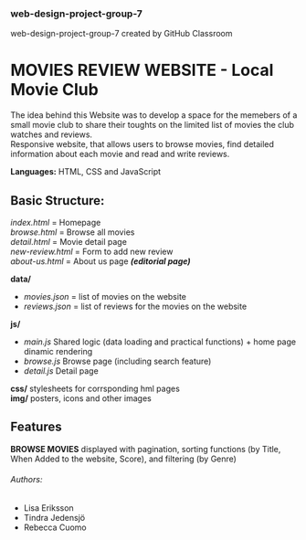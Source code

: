 ### web-design-project-group-7
web-design-project-group-7 created by GitHub Classroom

# MOVIES REVIEW WEBSITE - Local Movie Club

The idea behind this Website was to develop a space for the memebers of a small movie club to share their toughts on the limited list of movies the club watches and reviews.  
Responsive website, that allows users to browse movies, find detailed information about each movie and read and write reviews.

**Languages:** HTML, CSS  and JavaScript

## Basic Structure:
*index.html* = Homepage  
*browse.html* = Browse all movies  
*detail.html* = Movie detail page  
*new-review.html* = Form to add new review  
*about-us.html* = About us page  ***(editorial page)***

**data/**
- *movies.json* = list of movies on the website
- *reviews.json* = list of reviews for the movies on the website 

**js/**
- *main.js* Shared logic (data loading and practical functions) + home page dinamic rendering
- *browse.js* Browse page (including search feature)
- *detail.js* Detail page

**css/** stylesheets for corrsponding hml pages  
**img/** posters, icons and other images

## Features
**BROWSE MOVIES** displayed with pagination, sorting functions (by Title, When Added to the website, Score), and filtering (by Genre)


###### Authors:
- Lisa Eriksson  
- Tindra Jedensjö  
- Rebecca Cuomo
